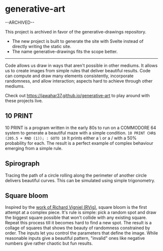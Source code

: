 # generative-art

--ARCHIVED--

This project is archived in favor of the generative-drawings repository.
- The new project is built to generate the site with Svelte instead of directly writing the static site.
- The name generative-drawings fits the scope better.
---

Code allows us draw in ways that aren't possible in other mediums. It allows us to create images from simple rules that deliver beautiful results.
Code can compute and draw many elements consistently, incorporate randomness, and allow interaction; aspects hard to achieve through other mediums.

Check out https://jawahar37.github.io/generative-art to play around with these projects live.

## 10 PRINT
10 PRINT is a program written in the early 80s to run on a COMMODORE 64 system to generate a beautiful maze with a simple condition. ```10 PRINT CHR$ (205.5 + RND (1)); : GOTO 10```
It prints either a \ or a / with a 50% probability for each. The result is a perfect example of complex behaviour emerging from a simple rule.

## Spirograph
Tracing the path of a circle rolling along the perimeter of another circle delivers beautiful curves. This can be simulated using simple trigonometry.

## Square bloom
Inspired by the [work of Richard Vigniel (RVig)](https://rvig.art/), square bloom is the first attempt at a complex piece. It's rule is simple: pick a random spot and draw the biggest square possible that won't collide with any existing square. Repeat this process till it becomes hard to find a new spot.
The result is a collage of squares that shows the beauty of randomness constrained by order. The inputs let you control the parameters that define the image. While reasonable inputs give a beautiful pattern, "invalid" ones like negative numbers give rather chaotic but fun results.
